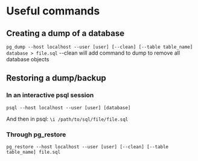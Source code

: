 # Useful commands

## Creating a dump of a database
`pg_dump --host localhost --user [user] [--clean] [--table table_name] database > file.sql`
--clean will add command to dump to remove all database objects

## Restoring a dump/backup

### In an interactive psql session
`psql --host localhost --user [user] [database]`

And then in psql:
`\i /path/to/sql/file/file.sql`

### Through pg_restore
`pg_restore --host localhost --user [user] [--clean] [--table table_name] file.sql`
